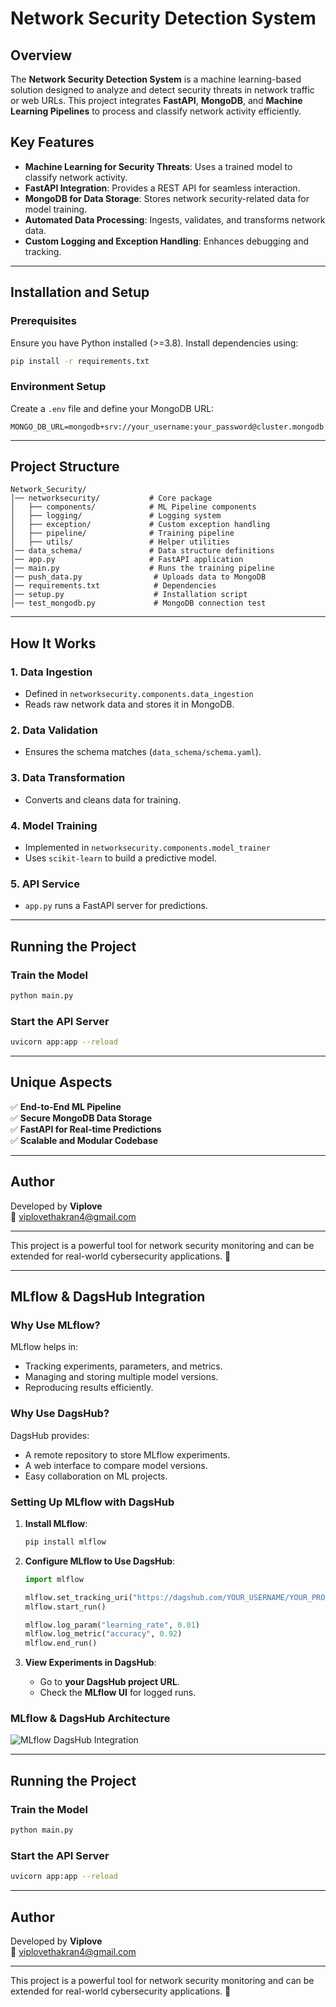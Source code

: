 # Network Security Detection System

## Overview

The **Network Security Detection System** is a machine learning-based solution designed to analyze and detect security threats in network traffic or web URLs. This project integrates **FastAPI**, **MongoDB**, and **Machine Learning Pipelines** to process and classify network activity efficiently.

## Key Features

- **Machine Learning for Security Threats**: Uses a trained model to classify network activity.
- **FastAPI Integration**: Provides a REST API for seamless interaction.
- **MongoDB for Data Storage**: Stores network security-related data for model training.
- **Automated Data Processing**: Ingests, validates, and transforms network data.
- **Custom Logging and Exception Handling**: Enhances debugging and tracking.

---

## Installation and Setup

### Prerequisites
Ensure you have Python installed (>=3.8). Install dependencies using:

```bash
pip install -r requirements.txt
```

### Environment Setup
Create a `.env` file and define your MongoDB URL:
```env
MONGO_DB_URL=mongodb+srv://your_username:your_password@cluster.mongodb.net
```

---

## Project Structure

```
Network_Security/
│── networksecurity/           # Core package
│   ├── components/            # ML Pipeline components
│   ├── logging/               # Logging system
│   ├── exception/             # Custom exception handling
│   ├── pipeline/              # Training pipeline
│   ├── utils/                 # Helper utilities
│── data_schema/               # Data structure definitions
│── app.py                     # FastAPI application
│── main.py                    # Runs the training pipeline
│── push_data.py                # Uploads data to MongoDB
│── requirements.txt            # Dependencies
│── setup.py                    # Installation script
│── test_mongodb.py             # MongoDB connection test
```

---

## How It Works

### 1. **Data Ingestion**
- Defined in `networksecurity.components.data_ingestion`
- Reads raw network data and stores it in MongoDB.

### 2. **Data Validation**
- Ensures the schema matches (`data_schema/schema.yaml`).

### 3. **Data Transformation**
- Converts and cleans data for training.

### 4. **Model Training**
- Implemented in `networksecurity.components.model_trainer`
- Uses `scikit-learn` to build a predictive model.

### 5. **API Service**
- `app.py` runs a FastAPI server for predictions.

---

## Running the Project

### Train the Model
```bash
python main.py
```

### Start the API Server
```bash
uvicorn app:app --reload
```

---

## Unique Aspects

✅ **End-to-End ML Pipeline**  
✅ **Secure MongoDB Data Storage**  
✅ **FastAPI for Real-time Predictions**  
✅ **Scalable and Modular Codebase**  

---

## Author
Developed by **Viplove**  
📧 viplovethakran4@gmail.com  

---

This project is a powerful tool for network security monitoring and can be extended for real-world cybersecurity applications. 🚀


---

## MLflow & DagsHub Integration

### Why Use MLflow?
MLflow helps in:
- Tracking experiments, parameters, and metrics.
- Managing and storing multiple model versions.
- Reproducing results efficiently.

### Why Use DagsHub?
DagsHub provides:
- A remote repository to store MLflow experiments.
- A web interface to compare model versions.
- Easy collaboration on ML projects.

### Setting Up MLflow with DagsHub

1. **Install MLflow**:
   ```bash
   pip install mlflow
   ```

2. **Configure MLflow to Use DagsHub**:
   ```python
   import mlflow

   mlflow.set_tracking_uri("https://dagshub.com/YOUR_USERNAME/YOUR_PROJECT.mlflow")
   mlflow.start_run()

   mlflow.log_param("learning_rate", 0.01)
   mlflow.log_metric("accuracy", 0.92)
   mlflow.end_run()
   ```

3. **View Experiments in DagsHub**:
   - Go to **your DagsHub project URL**.
   - Check the **MLflow UI** for logged runs.

### MLflow & DagsHub Architecture
![MLflow DagsHub Integration](A_conceptual_diagram_showing_MLflow_and_DagsHub_in.png)

---

## Running the Project

### Train the Model
```bash
python main.py
```

### Start the API Server
```bash
uvicorn app:app --reload
```

---

## Author
Developed by **Viplove**  
📧 viplovethakran4@gmail.com  

---

This project is a powerful tool for network security monitoring and can be extended for real-world cybersecurity applications. 🚀

